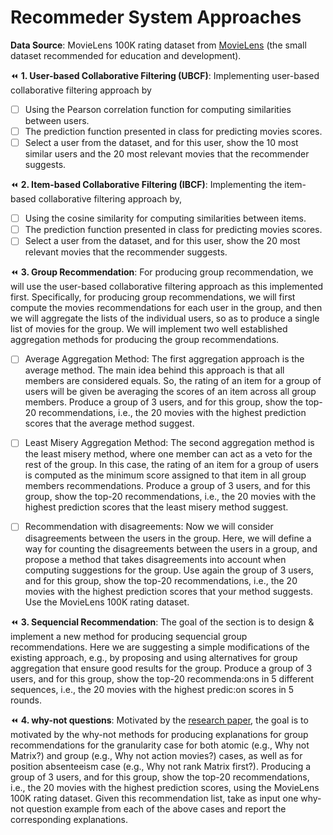 # Recommeder System Approaches

**Data Source**: 
MovieLens 100K rating dataset from [MovieLens](https://grouplens.org/datasets/%20movielens/) (the small dataset recommended for education and development).

:rewind: **1. User-based Collaborative Filtering (UBCF)**:
Implementing user-based collaborative filtering approach by
  - [ ] Using the Pearson correlation function for computing similarities between users.
  - [ ] The prediction function presented in class for predicting movies scores.
  - [ ] Select a user from the dataset, and for this user, show the 10 most similar users and the 20 most relevant movies that the recommender suggests.

:rewind: **2. Item-based Collaborative Filtering (IBCF)**:
Implementing the item-based collaborative filtering approach by, 
  - [ ] Using the cosine similarity for computing similarities between items.
  - [ ] The prediction function presented in class for predicting movies scores.
  - [ ] Select a user from the dataset, and for this user, show the 20 most relevant movies that the recommender suggests.

:rewind: **3. Group Recommendation**:
For producing group recommendation, we will use the user-based collaborative filtering approach as this implemented first. Specifically, for producing group recommendations, we will first compute the movies recommendations for each user in the group, and then we will aggregate the lists of the individual users, so as to produce a single list of movies for the group. We will implement two well established aggregation methods for producing the group recommendations.

   - [ ] Average Aggregation Method:
    The first aggregation approach is the average method. The main idea behind this approach is that all members are considered equals. So, the rating of an item for a group of users will be given be averaging the scores of an item across all group members. 
    Produce a group of 3 users, and for this group, show the top-20 recommendations, i.e., the 20 movies with the highest prediction scores that the average method suggest. 
    
   - [ ] Least Misery Aggregation Method:
    The second aggregation method is the least misery method, where one member can act as a veto for the rest of the group. In this case, the rating of an item for a group of users is computed as the minimum score assigned to that item in all group members recommendations. 
    Produce a group of 3 users, and for this group, show the top-20 recommendations, i.e., the 20 movies with the highest prediction scores that the least misery method suggest. 
   
   - [ ] Recommendation with disagreements:
    Now we will consider disagreements between the users in the group. Here, we will define a way for counting the disagreements between the users in a group, and propose a method that takes disagreements into account when computing suggestions for the group. Use again the group of 3 users, and for this group, show the top-20 recommendations, i.e., the 20 movies with the highest prediction scores that your method suggests. Use the MovieLens 100K rating dataset. 

:rewind: **3. Sequencial Recommendation**:
The goal of the section is to design & implement a new method for producing sequencial group recommendations. Here we are suggesting a simple modifications of the existing approach, e.g., by proposing and using alternatives for group aggregation that ensure good results for the group. Produce a group of 3 users, and for this group, show the top-20 recommenda:ons in 5 different sequences, i.e., the 20 movies with the highest predic:on scores in 5 rounds.


:rewind: **4. why-not questions**: Motivated by the [research paper](https://homepages.tuni.fi/konstantinos.stefanidis/docs/wise20.pdf), the goal is to motivated by the why-not methods for producing explanations for group recommendations for the granularity case for both atomic (e.g., Why not Matrix?) and group (e.g., Why not action movies?) cases, as well as for position absenteeism case (e.g., Why not rank Matrix first?). Producing a group of 3 users, and for this group, show the top-20 recommendations, i.e., the 20 movies with the highest prediction scores, using the MovieLens 100K rating dataset. Given this recommendation list, take as input one why-not question example from each of the above cases and report the corresponding explanations. 










